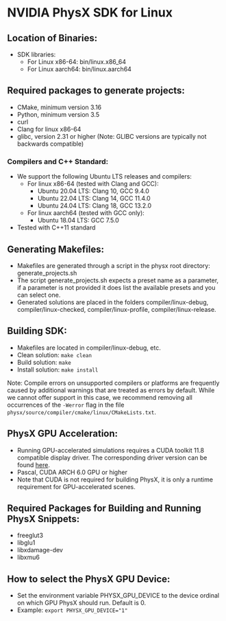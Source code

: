 # NVIDIA PhysX SDK for Linux

## Location of Binaries:

* SDK libraries: 
  * For Linux x86-64: bin/linux.x86_64
  * For Linux aarch64: bin/linux.aarch64

## Required packages to generate projects:

* CMake, minimum version 3.16
* Python, minimum version 3.5
* curl
* Clang for linux x86-64
* glibc, version 2.31 or higher (Note: GLIBC versions are typically not backwards compatible)

### Compilers and C++ Standard:
  * We support the following Ubuntu LTS releases and compilers:
    * For linux x86-64 (tested with Clang and GCC):
      * Ubuntu 20.04 LTS: Clang 10, GCC 9.4.0
      * Ubuntu 22.04 LTS: Clang 14, GCC 11.4.0
      * Ubuntu 24.04 LTS: Clang 18, GCC 13.2.0
    * For linux aarch64 (tested with GCC only):
      * Ubuntu 18.04 LTS: GCC 7.5.0
  * Tested with C++11 standard

## Generating Makefiles:

* Makefiles are generated through a script in the physx root directory: generate_projects.sh
* The script generate_projects.sh expects a preset name as a parameter, if a parameter is not provided it does list the available presets and you can select one.
* Generated solutions are placed in the folders compiler/linux-debug, compiler/linux-checked, compiler/linux-profile, compiler/linux-release.

## Building SDK:

* Makefiles are located in compiler/linux-debug, etc.
* Clean solution: `make clean`
* Build solution: `make`
* Install solution: `make install`

Note:
Compile errors on unsupported compilers or platforms are frequently caused by additional warnings that are treated as errors by default. While we cannot offer support in this case, we recommend removing all occurrences of the `-Werror` flag in the file `physx/source/compiler/cmake/linux/CMakeLists.txt`.

## PhysX GPU Acceleration:

* Running GPU-accelerated simulations requires a CUDA toolkit 11.8 compatible display driver. The corresponding driver version can be found [here](https://docs.nvidia.com/cuda/cuda-toolkit-release-notes/index.html#cuda-major-component-versions__table-cuda-toolkit-driver-versions).
* Pascal, CUDA ARCH 6.0 GPU or higher
* Note that CUDA is not required for building PhysX, it is only a runtime requirement for GPU-accelerated scenes.

## Required Packages for Building and Running PhysX Snippets:

* freeglut3
* libglu1
* libxdamage-dev
* libxmu6

## How to select the PhysX GPU Device:

* Set the environment variable PHYSX_GPU_DEVICE to the device ordinal on which GPU PhysX should run. Default is 0.
* Example: `export PHYSX_GPU_DEVICE="1"`
